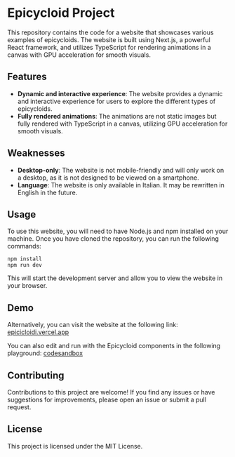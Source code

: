 # Epicycloid Project

This repository contains the code for a website that showcases various examples of epicycloids. The website is built using Next.js, a powerful React framework, and utilizes TypeScript for rendering animations in a canvas with GPU acceleration for smooth visuals.

## Features
- **Dynamic and interactive experience**: The website provides a dynamic and interactive experience for users to explore the different types of epicycloids.
- **Fully rendered animations**: The animations are not static images but fully rendered with TypeScript in a canvas, utilizing GPU acceleration for smooth visuals.

## Weaknesses
- **Desktop-only**: The website is not mobile-friendly and will only work on a desktop, as it is not designed to be viewed on a smartphone.
- **Language**: The website is only available in Italian. It may be rewritten in English in the future.

## Usage
To use this website, you will need to have Node.js and npm installed on your machine. Once you have cloned the repository, you can run the following commands:

```
npm install
npm run dev
```

This will start the development server and allow you to view the website in your browser.

## Demo
Alternatively, you can visit the website at the following link: [epicicloidi.vercel.app](https://epicicloidi.vercel.app/)

You can also edit and run with the Epicycloid components in the following playground: [codesandbox](https://codesandbox.io/p/sandbox/epicycloid-forked-znqhsr?layout=%257B%2522sidebarPanel%2522%253A%2522EXPLORER%2522%252C%2522rootPanelGroup%2522%253A%257B%2522direction%2522%253A%2522horizontal%2522%252C%2522contentType%2522%253A%2522UNKNOWN%2522%252C%2522type%2522%253A%2522PANEL_GROUP%2522%252C%2522id%2522%253A%2522ROOT_LAYOUT%2522%252C%2522panels%2522%253A%255B%257B%2522type%2522%253A%2522PANEL_GROUP%2522%252C%2522contentType%2522%253A%2522UNKNOWN%2522%252C%2522direction%2522%253A%2522vertical%2522%252C%2522id%2522%253A%2522clt5v4cch0006356gesa64s0l%2522%252C%2522sizes%2522%253A%255B70%252C30%255D%252C%2522panels%2522%253A%255B%257B%2522type%2522%253A%2522PANEL_GROUP%2522%252C%2522contentType%2522%253A%2522EDITOR%2522%252C%2522direction%2522%253A%2522horizontal%2522%252C%2522id%2522%253A%2522EDITOR%2522%252C%2522panels%2522%253A%255B%257B%2522type%2522%253A%2522PANEL%2522%252C%2522contentType%2522%253A%2522EDITOR%2522%252C%2522id%2522%253A%2522clt5v4cch0002356gg0zgkziy%2522%257D%255D%257D%252C%257B%2522type%2522%253A%2522PANEL_GROUP%2522%252C%2522contentType%2522%253A%2522SHELLS%2522%252C%2522direction%2522%253A%2522horizontal%2522%252C%2522id%2522%253A%2522SHELLS%2522%252C%2522panels%2522%253A%255B%257B%2522type%2522%253A%2522PANEL%2522%252C%2522contentType%2522%253A%2522SHELLS%2522%252C%2522id%2522%253A%2522clt5v4cch0003356g7aiegahx%2522%257D%255D%252C%2522sizes%2522%253A%255B100%255D%257D%255D%257D%252C%257B%2522type%2522%253A%2522PANEL_GROUP%2522%252C%2522contentType%2522%253A%2522DEVTOOLS%2522%252C%2522direction%2522%253A%2522vertical%2522%252C%2522id%2522%253A%2522DEVTOOLS%2522%252C%2522panels%2522%253A%255B%257B%2522type%2522%253A%2522PANEL%2522%252C%2522contentType%2522%253A%2522DEVTOOLS%2522%252C%2522id%2522%253A%2522clt5v4cch0005356gl1nvba18%2522%257D%255D%252C%2522sizes%2522%253A%255B100%255D%257D%255D%252C%2522sizes%2522%253A%255B50%252C50%255D%257D%252C%2522tabbedPanels%2522%253A%257B%2522clt5v4cch0002356gg0zgkziy%2522%253A%257B%2522id%2522%253A%2522clt5v4cch0002356gg0zgkziy%2522%252C%2522tabs%2522%253A%255B%255D%257D%252C%2522clt5v4cch0005356gl1nvba18%2522%253A%257B%2522id%2522%253A%2522clt5v4cch0005356gl1nvba18%2522%252C%2522tabs%2522%253A%255B%257B%2522id%2522%253A%2522clt5v4cch0004356gvg7n4sc7%2522%252C%2522mode%2522%253A%2522permanent%2522%252C%2522type%2522%253A%2522UNASSIGNED_PORT%2522%252C%2522port%2522%253A0%252C%2522path%2522%253A%2522%252F%2522%257D%255D%252C%2522activeTabId%2522%253A%2522clt5v4cch0004356gvg7n4sc7%2522%257D%252C%2522clt5v4cch0003356g7aiegahx%2522%253A%257B%2522tabs%2522%253A%255B%255D%252C%2522id%2522%253A%2522clt5v4cch0003356g7aiegahx%2522%257D%257D%252C%2522showDevtools%2522%253Atrue%252C%2522showShells%2522%253Atrue%252C%2522showSidebar%2522%253Atrue%252C%2522sidebarPanelSize%2522%253A15%257D)

## Contributing
Contributions to this project are welcome! If you find any issues or have suggestions for improvements, please open an issue or submit a pull request.

## License
This project is licensed under the MIT License.
